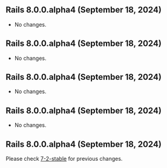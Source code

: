 ## Rails 8.0.0.alpha4 (September 18, 2024) ##

*   No changes.


## Rails 8.0.0.alpha4 (September 18, 2024) ##

*   No changes.


## Rails 8.0.0.alpha4 (September 18, 2024) ##

*   No changes.


## Rails 8.0.0.alpha4 (September 18, 2024) ##

*   No changes.


## Rails 8.0.0.alpha4 (September 18, 2024) ##


Please check [7-2-stable](https://github.com/rails/rails/blob/7-2-stable/actionmailer/CHANGELOG.md) for previous changes.

